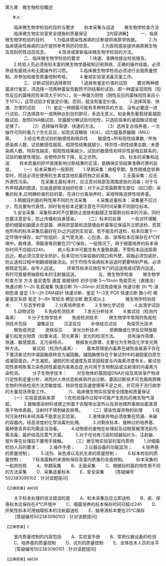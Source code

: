 第九章　微生物检验概述
 
 	　　考点：
　　临床微生物学检验的目的与要求 
　　标本采集与运送 
　　微生物学检查方法 
　　临床微生物实验室安全措施和质量保证 
　　
　　【内容讲解】
　　一、临床微生物学检验的目的
　　1.为临床感染性疾病的诊断提供病原学依据。
　　2.为临床感染性疾病的治疗提供参考用药的信息。
　　3.为医院感染提供病原微生物及其耐药性动态信息。
　　4.改进或更新临床微生物学检验的方法。
　　
　　二、临床微生物学检验的要求
　　1.快速、准确地提出检验报告。
　　2.检验人员必须有较丰富的微生物学基础知识和熟练、正确的操作技能，必须养成有菌观点和无菌操作的习惯。
　　3.临床微生物学检验必须进行全面质量控制，并参加和接受质量控制考核。
　　4.重视实验室消毒灭菌工作。
　　
　　三、诊断试验的选择原则
　　1.选择有鉴定价值的试验
　　要对两种细菌进行鉴定，须选择一项两种菌呈现截然不同结果的试验，即一种菌呈现阳性（阳性反应的菌株阳性率须大于90%），另一种菌为阴性（阴性反应的菌株阳性率应小于10%），这项试验才有鉴定价值。否则，就没有鉴定价值。
　　2.选择简易、快速、方便的试验
　　（1）鉴定一种细菌可能有多种特异的方法，没有必要逐一进行试验，只选择其中一或两种达到目的即可，多选无意义。如金黄色葡萄球菌凝固酶试验、耐热DNA酶试验、甘露醇分解试验均阳性，只选较简单的凝固酶试验就足够了。
　　（2）选择操作简便、快速的方法。
　　（3）选用复合培养基，一次操作可同时看几个生化反应，如克氏双糖铁（KIA），动力靛基质脲酶（MIU）等。
　　3.综合考虑试验的敏感性和特异性
　　敏感性=所有阳性结果数／所有感染病人数，试验敏感性越高，假阴性结果就越少。特异性=阴性结果总数／未感染病人数，特异性越高，假阳性结果越少。试验的敏感性和特异性是相互联系的，试验的敏感性增加，会使特异性下降，反之亦然。
　　
　　四、标本的采集和运送
　　标本质量的好坏直接影响诊断结果的正误，是确保实验结果准确可靠的前提。
　　（一）标本采集的一般原则
　　1.早期采集：病程早期、急性期或症状典型时，而且必须在使用抗生素或其他抗菌药物之前采集。
　　2.无菌采集：应无外源性污染。
　　在采集无菌标本时，应注意对局部及周围皮肤的消毒；对于与外界相通的腔道，应由底部取活组织检查；对于从正常菌群寄生部位（如口腔）采集的标本,应明确检查的目的菌，在进行分离培养时，采用特殊选择性培养基。
　　3.根据目的菌的特性用不同的方法采集
　　4.采集适量标本：采集量不应过少，而且要有代表性，同时有些标本还要注意在不同时间采集不同部位标本。
　　5.安全采集：采集标本时不仅要防止皮肤和黏膜正常菌群对标本的污染。同时也要注意安全，防止传播和自身感染。
　　（二）标本的处理
　　一些对环境敏感的细菌如脑膜炎奈瑟菌、淋病奈瑟菌和流感嗜血杆菌等应保温并立即送检，而其他所有的标本采集后最好在2h之内送到实验室。若不能及时送检，标本应置于一定环境中保存，如尸检组织、支气管洗液、心包液、痰、尿等标本应保存在4℃环境中。脑脊液、滑膜液等则要在25℃保存。一般情况下，用于细菌培养的标本保存时间不应超过24h。 
　　病人标本中可能含有大量致病菌，不管标本运送距离远近，都必须注意安全防护。标本切勿污染容器的瓶口和外壁，容器必须包装好，防止送检过程中倒翻或碰破流出。对于烈性传染病标本运送时更要特别严格，必须按规定包装，由专人运送。
　　厌氧性标本应放在专门的运送瓶或试管内运送，有时可直接用抽取标本的注射器运送。
　　
　　五、微生物学检查
　　微生物学检查方法
方法	鉴定类型	速度
直接镜检	初步诊断	5～10min
免疫荧光（直接法）	快速诊断	1～2h
乳胶凝集	快速诊断	15～30min
对流免疫电泳	快速诊断	2h
气-液相色谱	鉴定	1.5～2h
DNA探针	快速诊断、鉴定	1～3天
PCR	快速诊断	数小时
微量鉴定系统	鉴定	3～6h
常规法	确定诊断	数天或以上
　　 
　　微生物学检验技术:
　　1.形态学检查
　　2.分离培养技术
　　3.生物化学试验
　　4.血清学试验
　　5.动物试验
　　6.免疫检测技术
　　7.发光分析技术
　　8.鲎试验（检测内毒素）
　　9.分子生物学技术
　　免疫检测技术:
　　微生物学中常用的免疫检测技术包括
　　凝集反应
　　沉淀反应
　　补体结合试验
　　免疫荧光技术
　　酶免疫测定
　　皮肤反应
　　发光分析技术:
　　依赖酶或化学反应释放能量引起发光物质（如鲁米诺、荧光素等）发光的检测方法。
　　具有操作简便、快速、敏感度高、无污染特点。
　　根据发光原理，主要分为生物及化学发光两种方法。
　　鲎试验（检测内毒素）:
　　基本原理是内毒素在碱性金属离子存在下激活鲎试剂中凝固酶原转变为凝固酶，凝固酶使存在于鲎试剂中的凝固蛋白原生成凝固蛋白，产生凝胶。凝胶的形成速度及其坚固程度与内毒素浓度有关。鲎试验阳性表明有革兰染色阴性菌或内毒素血症,也可用于生物制品或注射液的内毒素污染检测。
　　分子生物学技术：
　　对生物体的基因组DNA片段及其转录产物进行定性和定量分析，进而对人体状态和疾病作出诊断。基因诊断技术可克服病原微生物的传统检测方法灵敏度低、特异性低及速度慢等不足之处，并可用于流行病学的大量现场筛查工作。
　　
　　六、临床微生物实验室安全措施和质量保证
　　（一）实验室感染来源
　　1.在检验操作过程中可能产生危险的微生物气溶胶。
　　2.接触感染材料或使之附着于衣服带出室外以及其他偶然事故如菌液滴落于物体表面，注射时不慎刺破皮肤等。
　　（二）感染性废弃物的处理
　　1.任何污染材料未经消毒不能拿出实验室。
　　2.液体废弃物必须收集在防漏、未破的容器内，经高浓度的化学消毒剂处理。
　　3.对剩余标本、接种过的培养基、菌种等丢弃前均需适当消毒。
　　4.动物房的废物在处理前及动物笼被清洗前均需消毒，最好经高压蒸气灭菌。
　　5.对于任何有污染的锐器如针头、注射器、玻片等在处理前不要用手接触。
　　（三）微生物实验室的室内质控
　　1.对细菌检验人员的要求；
　　2.操作手册；
　　3.仪器设备的功能监测；
　　4.培养基的质量控制；
　　5.试剂、染色液以及抗生素的质量控制；
　　6.标本检验的质量控制；
　　7.标准菌株的来源和保存及室内质量的全面控制。
　　标本采集的一般原则有
　　A、早期采集
　　B、无菌采集
　　C、根据目的菌的特性用不同的方法采集
　　D、采集适量标本
　　E、安全采集
　　 [答疑编号502383090102：针对该题提问]
	 
 	 
	【正确答案】ABCDE

	

　　关于标本处理的说法错误的是
　　A、标本采集后应立即送检
　　B、痰、尿等标本应保存在4℃环境中
　　C、细菌培养的标本保存时间可超过24h
　　D、厌氧性标本可用抽取标本的注射器送检
　　E、脑脊液标本要在25℃保存
　　 [答疑编号502383090103：针对该题提问]
	 
 	 
	【正确答案】C

	

　　室内质量控制的内容包括
　　A、实验室手册
　　B、常用仪器设备的检测
　　C、培养基的质量控制
　　D、试剂的质量控制
　　E、全体技术人员的水平
　　 [答疑编号502383090101：针对该题提问]
	 
 	 
	【正确答案】ABCDE

	
	 


